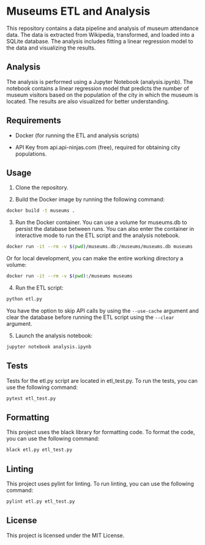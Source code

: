 # Museums ETL and Analysis

This repository contains a data pipeline and analysis of museum attendance data. The data is extracted from Wikipedia, transformed, and loaded into a SQLite database. The analysis includes fitting a linear regression model to the data and visualizing the results.

## Analysis

The analysis is performed using a Jupyter Notebook (analysis.ipynb). The notebook contains a linear regression model that predicts the number of museum visitors based on the population of the city in which the museum is located. The results are also visualized for better understanding.

## Requirements

- Docker (for running the ETL and analysis scripts)

- API Key from api.api-ninjas.com (free), required for obtaining city populations.

## Usage

1. Clone the repository.

2. Build the Docker image by running the following command:

```bash
docker build -t museums .
```

3. Run the Docker container. You can use a volume for museums.db to persist the database between runs. You can also enter the container in interactive mode to run the ETL script and the analysis notebook.

```bash
docker run -it --rm -v $(pwd)/museums.db:/museums/museums.db museums
```

Or for local development, you can make the entire working directory a volume:

```bash
docker run -it --rm -v $(pwd):/museums museums
```

4. Run the ETL script:

```bash
python etl.py
```

You have the option to skip API calls by using the `--use-cache` argument and clear the database before running the ETL script using the `--clear` argument.

5. Launch the analysis notebook:

```bash
jupyter notebook analysis.ipynb
```

## Tests

Tests for the etl.py script are located in etl_test.py. To run the tests, you can use the following command:

```bash
pytest etl_test.py
```

## Formatting

This project uses the black library for formatting code. To format the code, you can use the following command:

```bash
black etl.py etl_test.py
```

## Linting

This project uses pylint for linting. To run linting, you can use the following command:

```bash
pylint etl.py etl_test.py
```

## License

This project is licensed under the MIT License.
